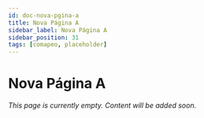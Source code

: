 ```yaml
---
id: doc-nova-pgina-a
title: Nova Página A
sidebar_label: Nova Página A
sidebar_position: 31
tags: [comapeo, placeholder]
---
```


# Nova Página A

*This page is currently empty. Content will be added soon.*
